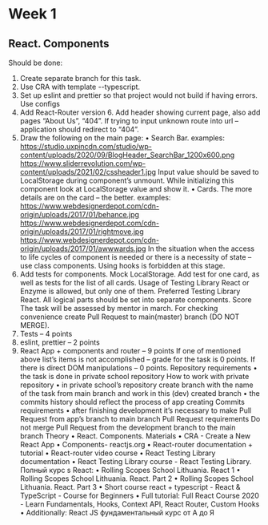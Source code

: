 # Week 1
## React. Components
Should be done:
1.	Create separate branch for this task.
2.	Use CRA with template --typescript.
3.	Set up eslint and prettier so that project would not build if having errors. Use configs
4.	Add React-Router version 6. Add header showing current page, also add pages “About Us”, “404”. If trying to input unknown route into url – application should redirect to “404”.
5.	Draw the following on the main page:
•	Search Bar. 
examples:
https://studio.uxpincdn.com/studio/wp-content/uploads/2020/09/BlogHeader_SearchBar_1200x600.png
https://www.sliderrevolution.com/wp-content/uploads/2021/02/cssheader1.jpg
Input value should be saved to LocalStorage during component’s unmount. While initializing this component look at LocalStorage value and show it.
•	Cards. The more details are on the card – the better.
examples: 
https://www.webdesignerdepot.com/cdn-origin/uploads/2017/01/behance.jpg
https://www.webdesignerdepot.com/cdn-origin/uploads/2017/01/rightmove.jpg
https://www.webdesignerdepot.com/cdn-origin/uploads/2017/01/awwwards.jpg
In the situation when the access to life cycles of component is needed or there is a necessity of state – use class components. Using hooks is forbidden at this stage.
6.	Add tests for components. Mock LocalStorage. Add test for one card, as well as tests for the list of all cards. Usage of Testing Library React or Enzyme is allowed, but only one of them. Preferred Testing Library React.
All logical parts should be set into separate components.
Score
The task will be assessed by mentor in march. For checking convenience create Pull Request to main(master) branch (DO NOT MERGE). 
1.	Tests – 4 points
2.	eslint, prettier – 2 points
3.	React App + components and router – 9 points
If one of mentioned above list’s items is not accomplished – grade for the task is 0 points. If there is direct DOM manipulations – 0 points.
Repository requirements
•	the task is done in private school repository How to work with private repository
•	in private school’s repository create branch with the name of the task from main branch and work in this (dev) created branch
•	the commits history should reflect the process of app creating Commits requirements
•	after finishing development it’s necessary to make Pull Request from app’s branch to main branch Pull Request requirements
Do not merge Pull Request from the development branch to the main branch
Theory
•	React. Components. Materials
•	CRA - Create a New React App
•	Components- reactjs.org
•	React-router documentation + tutorial
•	React-router video course
•	React Testing Library documentation
•	React Testing Library course - React Testing Library. Полный курс s
React:
•	Rolling Scopes School Lithuania. React 1
•	Rolling Scopes School Lithuania. React. Part 2
•	Rolling Scopes School Lithuania. React. Part 3
•	Short course react + typescript - React & TypeScript - Course for Beginners
•	Full tutorial: Full React Course 2020 - Learn Fundamentals, Hooks, Context API, React Router, Custom Hooks
•	Additionally: React JS фундаментальный курс от А до Я
